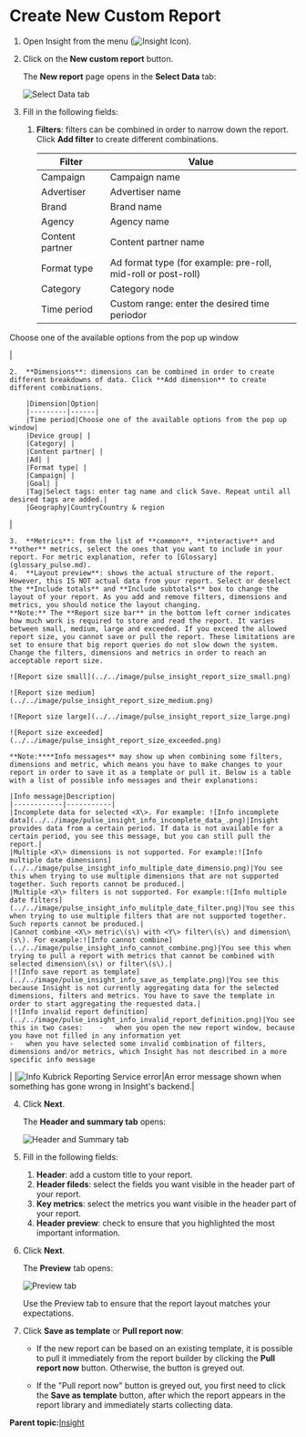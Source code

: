 # Create New Custom Report

1.  Open Insight from the menu \(![Insight Icon](../../image/pulse_insight_icon.png)\).
2.  Click on the **New custom report** button.

    The **New report** page opens in the **Select Data** tab:

    ![Select Data tab](../../image/pulse_insight_new_custom_report_select_data.png)

3.  Fill in the following fields:

    1.  **Filters**: filters can be combined in order to narrow down the report. Click **Add filter** to create different combinations.

        |Filter|Value|
        |------|-----|
        |Campaign|Campaign name|
        |Advertiser|Advertiser name|
        |Brand|Brand name|
        |Agency|Agency name|
        |Content partner|Content partner name|
        |Format type|Ad format type \(for example: pre-roll, mid-roll or post-roll\)|
        |Category|Category node|
        |Time period|Custom range: enter the desired time periodor

Choose one of the available options from the pop up window

|

    2.  **Dimensions**: dimensions can be combined in order to create different breakdowns of data. Click **Add dimension** to create different combinations.

        |Dimension|Option|
        |---------|------|
        |Time period|Choose one of the available options from the pop up window|
        |Device group| |
        |Category| |
        |Content partner| |
        |Ad| |
        |Format type| |
        |Campaign| |
        |Goal| |
        |Tag|Select tags: enter tag name and click Save. Repeat until all desired tags are added.|
        |Geography|CountryCountry & region

|

    3.  **Metrics**: from the list of **common**, **interactive** and **other** metrics, select the ones that you want to include in your report. For metric explanation, refer to [Glossary](glossary_pulse.md).
    4.  **Layout preview**: shows the actual structure of the report. However, this IS NOT actual data from your report. Select or deselect the **Include totals** and **Include subtotals** box to change the layout of your report. As you add and remove filters, dimensions and metrics, you should notice the layout changing.
    **Note:** The **Report size bar** in the bottom left corner indicates how much work is required to store and read the report. It varies between small, medium, large and exceeded. If you exceed the allowed report size, you cannot save or pull the report. These limitations are set to ensure that big report queries do not slow down the system. Change the filters, dimensions and metrics in order to reach an acceptable report size.

    ![Report size small](../../image/pulse_insight_report_size_small.png)

    ![Report size medium](../../image/pulse_insight_report_size_medium.png)

    ![Report size large](../../image/pulse_insight_report_size_large.png)

    ![Report size exceeded](../../image/pulse_insight_report_size_exceeded.png)

    **Note:****Info messages** may show up when combining some filters, dimensions and metric, which means you have to make changes to your report in order to save it as a template or pull it. Below is a table with a list of possible info messages and their explanations:

    |Info message|Description|
    |------------|-----------|
    |Incomplete data for selected <X\>. For example: ![Info incomplete data](../../image/pulse_insight_info_incomplete_data_.png)|Insight provides data from a certain period. If data is not available for a certain period, you see this message, but you can still pull the report.|
    |Multiple <X\> dimensions is not supported. For example:![Info multiple date dimensions](../../image/pulse_insight_info_multiple_date_dimensio.png)|You see this when trying to use multiple dimensions that are not supported together. Such reports cannot be produced.|
    |Multiple <X\> filters is not supported. For example:![Info multiple date filters](../../image/pulse_insight_info_mulitple_date_filter.png)|You see this when trying to use multiple filters that are not supported together. Such reports cannot be produced.|
    |Cannot combine <X\> metric\(s\) with <Y\> filter\(s\) and dimension\(s\). For example:![Info cannot combine](../../image/pulse_insight_info_cannot_combine.png)|You see this when trying to pull a report with metrics that cannot be combined with selected dimension\(s\) or filter\(s\).|
    |![Info save report as template](../../image/pulse_insight_info_save_as_template.png)|You see this because Insight is not currently aggregating data for the selected dimensions, filters and metrics. You have to save the template in order to start aggregating the requested data.|
    |![Info invalid report definition](../../image/pulse_insight_info_invalid_report_definition.png)|You see this in two cases:    -   when you open the new report window, because you have not filled in any information yet
    -   when you have selected some invalid combination of filters, dimensions and/or metrics, which Insight has not described in a more specific info message
|
    |![Info Kubrick Reporting Service error](../../image/pulse_insight_info_kubrick_error.png)|An error message shown when something has gone wrong in Insight's backend.|

4.  Click **Next**.

    The **Header and summary tab** opens:

    ![Header and Summary tab](../../image/pulse_insight_new_custom_report_header_and_summary.png)

5.  Fill in the following fields:
    1.  **Header**: add a custom title to your report.
    2.  **Header fileds**: select the fields you want visible in the header part of your report.
    3.  **Key metrics**: select the metrics you want visible in the header part of your report.
    4.  **Header preview**: check to ensure that you highlighted the most important information.
6.  Click **Next**.

    The **Preview** tab opens:

    ![Preview tab](../../image/pulse_insight_new_custom_report_preview.png)

    Use the Preview tab to ensure that the report layout matches your expectations.

7.  Click **Save as template** or **Pull report now**:
    -   If the new report can be based on an existing template, it is possible to pull it immediately from the report builder by clicking the **Pull report now** button. Otherwise, the button is greyed out.

    -   If the "Pull report now" button is greyed out, you first need to click the **Save as template** button, after which the report appears in the report library and immediately starts collecting data.


**Parent topic:**[Insight](../../../oadtech/ad_serving/ug/insight.md)

